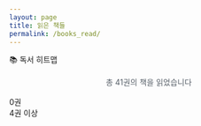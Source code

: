 ```yaml
---
layout: page
title: 읽은 책들
permalink: /books_read/
---
```


<link rel="stylesheet" href="{{ '/assets/css/reading-heatmap.css' | relative_url }}">

<div class="heatmap-container">
  <div class="heatmap-title">📚 독서 히트맵</div>
  <div id="reading-heatmap"></div>
  <div class="heatmap-stats" style="text-align: center; margin: 16px 0; font-size: 14px; color: #586069;">
    <span id="total-books">총 41권의 책을 읽었습니다</span>
  </div>
  <div class="heatmap-legend">
    <span>0권</span>
    <div class="heatmap-legend-item">
      <div class="heatmap-legend-cell" style="background-color: #ebedf0;"></div>
      <div class="heatmap-legend-cell" style="background-color: #d0ebff;"></div>
      <div class="heatmap-legend-cell" style="background-color: #74c0fc;"></div>
      <div class="heatmap-legend-cell" style="background-color: #1971c2;"></div>
      <div class="heatmap-legend-cell" style="background-color: #0c4a6e;"></div>
    </div>
    <span>4권 이상</span>
  </div>
</div>

<div id="books-list">
  <!-- 책 목록이 여기에 동적으로 생성됩니다 -->
</div>

<script src="{{ '/assets/js/reading-heatmap.js' | relative_url }}"></script>
